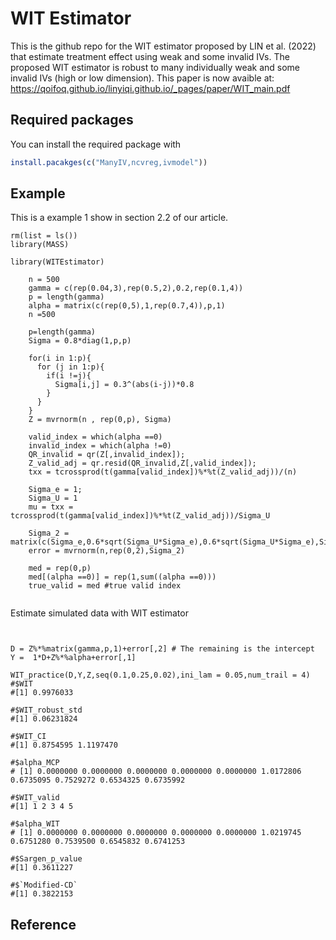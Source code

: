 # WIT Estimator

This is the github repo for the WIT estimator proposed by LIN et al. (2022) that estimate treatment effect using weak and some invalid IVs. The proposed WIT estimator is robust to many individually weak and some invalid IVs (high or low dimension). This paper is now avaible at: https://qoifoq.github.io/linyiqi.github.io/_pages/paper/WIT_main.pdf

## Required packages 

You can install the required package with 

``` r
install.pacakges(c("ManyIV,ncvreg,ivmodel"))
```


## Example

This is a example 1 show in section 2.2 of our article. 

```{r example}
rm(list = ls())
library(MASS)

library(WITEstimator)

    n = 500
    gamma = c(rep(0.04,3),rep(0.5,2),0.2,rep(0.1,4))
    p = length(gamma)
    alpha = matrix(c(rep(0,5),1,rep(0.7,4)),p,1)
    n =500
  
    p=length(gamma)
    Sigma = 0.8*diag(1,p,p)
    
    for(i in 1:p){
      for (j in 1:p){
        if(i !=j){
          Sigma[i,j] = 0.3^(abs(i-j))*0.8
        }
      }
    }
    Z = mvrnorm(n , rep(0,p), Sigma)
    
    valid_index = which(alpha ==0)
    invalid_index = which(alpha !=0)
    QR_invalid = qr(Z[,invalid_index]);
    Z_valid_adj = qr.resid(QR_invalid,Z[,valid_index]);
    txx = tcrossprod(t(gamma[valid_index])%*%t(Z_valid_adj))/(n)
    
    Sigma_e = 1;
    Sigma_U = 1
    mu = txx = tcrossprod(t(gamma[valid_index])%*%t(Z_valid_adj))/Sigma_U
    
    Sigma_2 = matrix(c(Sigma_e,0.6*sqrt(Sigma_U*Sigma_e),0.6*sqrt(Sigma_U*Sigma_e),Sigma_U),2,2)
    error = mvrnorm(n,rep(0,2),Sigma_2)
    
    med = rep(0,p)
    med[(alpha ==0)] = rep(1,sum((alpha ==0)))
    true_valid = med #true valid index
    

```


Estimate simulated data with WIT estimator 
```{r}
    
    
D = Z%*%matrix(gamma,p,1)+error[,2] # The remaining is the intercept
Y =  1*D+Z%*%alpha+error[,1]

WIT_practice(D,Y,Z,seq(0.1,0.25,0.02),ini_lam = 0.05,num_trail = 4)
#$WIT
#[1] 0.9976033

#$WIT_robust_std
#[1] 0.06231824

#$WIT_CI
#[1] 0.8754595 1.1197470

#$alpha_MCP
# [1] 0.0000000 0.0000000 0.0000000 0.0000000 0.0000000 1.0172806 0.6735095 0.7529272 0.6534325 0.6735992

#$WIT_valid
#[1] 1 2 3 4 5

#$alpha_WIT
# [1] 0.0000000 0.0000000 0.0000000 0.0000000 0.0000000 1.0219745 0.6751280 0.7539500 0.6545832 0.6741253

#$Sargen_p_value
#[1] 0.3611227

#$`Modified-CD`
#[1] 0.3822153
```


## Reference 
